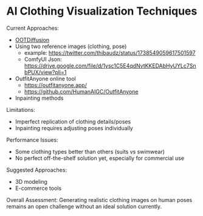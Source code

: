 # AI Clothing Visualization Techniques

Current Approaches:  
  
- [OOTDiffusion](https://github.com/levihsu/OOTDiffusion)  
- Using two reference images (clothing, pose)  
	- example: https://twitter.com/thibaudz/status/1738549059617501597  
	- ComfyUI Json: https://drive.google.com/file/d/1ysc1C5E4qdNvtKKEDAbHyUYLc7SnbPUX/view?pli=1  
- OutfitAnyone online tool  
	- https://outfitanyone.app/  
	- https://github.com/HumanAIGC/OutfitAnyone  
- Inpainting methods  
  
Limitations:  
  
- Imperfect replication of clothing details/poses  
- Inpainting requires adjusting poses individually  
  
Performance Issues:  
  
- Some clothing types better than others (suits vs swimwear)  
- No perfect off-the-shelf solution yet, especially for commercial use  
  
Suggested Approaches:  
  
- 3D modeling  
- E-commerce tools  
  
Overall Assessment: Generating realistic clothing images on human poses remains an open challenge without an ideal solution currently. 